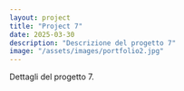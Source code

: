 ```yaml
---
layout: project
title: "Project 7"
date: 2025-03-30
description: "Descrizione del progetto 7"
image: "/assets/images/portfolio2.jpg"
---
```


Dettagli del progetto 7.
